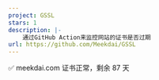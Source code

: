 ```yaml
---
project: GSSL
stars: 1
description: |-
    通过GitHub Action来监控网站的证书是否过期
url: https://github.com/Meekdai/GSSL
---
```


✅ meekdai.com 证书正常，剩余 87 天

